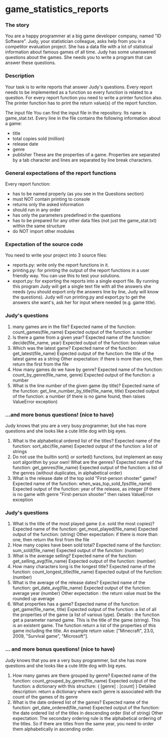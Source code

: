 # game_statistics_reports

### The story
You are a happy programmer at a big game developer company, named "ID Software". Judy, your statistician colleague,
asks help from you in a competitor evaluation project. She has a data file with a lot of statistical information about
famous games of all time. Judy has some unanswered questions about the games. She needs you to write a program that can
answer these questions.

### Description
Your task is to write reports that answer Judy's questions. Every report needs to be implemented as a function so every
function is related to a question. For every report function you need to write a printer function also. The printer
function has to print the return value(s) of the report function.

The input file
You can find the input file in the repository. Its name is game_stat.txt. Every line in the file contains the following
information about a game:
- title
- total copies sold (million)
- release date
- genre
- publisher
These are the properties of a game. Properties are separated by a tab character and lines are separated by line break
characters.

### General expectations of the report functions
Every report function:
- has to be named properly (as you see in the Questions section)
- must NOT contain printing to console
- returns only the asked information
- should run in any order
- has only the parameters predefined in the questions
- has to be prepared for any other data files (not just the game_stat.txt) within the same structure
- do NOT import other modules

### Expectation of the source code
You need to write your project into 3 source files:
- reports.py: write only the report functions in it.
- printing.py: for printing the output of the report functions in a user friendly way. You can use this to test your
solutions.
- export.py: for exporting the reports into a single export file. By running this program Judy will get a single text
file with all the answers she needs (you should export only the answers line by line, Judy will know the questions).
Judy will run printing.py and export.py to get the answers she want's, ask her for input where needed (e.g. game title).

### Judy's questions
1.  many games are in the file?
Expected name of the function: count_games(file_name)
Expected output of the function: a number
2. Is there a game from a given year?
Expected name of the function: decide(file_name, year)
Expected output of the function: boolean value
3. Which was the latest game?
Expected name of the function: get_latest(file_name)
Expected output of the function: the title of the latest game as a string
Other expectation: if there is more than one, then return the first from the file
4. How many games do we have by genre?
Expected name of the function: count_by_genre(file_name, genre)
Expected output of the function: a number
5. What is the line number of the given game (by title)?
Expected name of the function: get_line_number_by_title(file_name, title)
Expected output of the function: a number (if there is no game found, then raises ValueError exception)

### ...and more bonus questions! (nice to have)
Judy knows that you are a very busy programmer, but she has more questions and she looks like a cute little
dog with big eyes.

1. What is the alphabetical ordered list of the titles?
Expected name of the function: sort_abc(file_name)
Expected output of the function: a list of strings
2. Do not use the builtin sort() or sorted() functions, but implement an easy sort algorithm by your own!
What are the genres?
Expected name of the function: get_genres(file_name)
Expected output of the function: a list of the genres (without duplicates, in alphabetical order)
3. What is the release date of the top sold "First-person shooter" game?
Expected name of the function: when_was_top_sold_fps(file_name)
Expected output of the function: year of the release, as integer (if there is no game with genre "First-person shooter"
then raises ValueError exception

### Judy's questions
1. What is the title of the most played game (i.e. sold the most copies)?
Expected name of the function: get_most_played(file_name)
Expected output of the function: (string)
Other expectation: if there is more than one, then return the first from the file
2. How many copies have been sold total?
Expected name of the function: sum_sold(file_name)
Expected output of the function: (number)
3. What is the average selling?
Expected name of the function: get_selling_avg(file_name)
Expected output of the function: (number)
4. How many characters long is the longest title?
Expected name of the function: count_longest_title(file_name)
Expected output of the function: (number)
5. What is the average of the release dates?
Expected name of the function: get_date_avg(file_name)
Expected output of the function: average year (number)
Other expectation : the return value must be the rounded up average
6. What properties has a game? Expected name of the function: get_game(file_name, title)
Expected output of the function: a list of all the properties of the game (a list of various type).
Details : the function get a parameter named game. This is the title of the game (string). This is an existent game.
The function return a list of the properties of this game including the title.
An example return value: ["Minecraft", 23.0, 2009, "Survival game", "Microsoft"].

### ... and more bonus questions! (nice to have)
Judy knows that you are a very busy programmer, but she has more questions and she looks like a cute little dog
with big eyes.

1. How many games are there grouped by genre?
Expected name of the function: count_grouped_by_genre(file_name)
Expected output of the function: a dictionary with this structure: { [genre] : [count] }
Detailed description: return a dictionary where each genre is associated with the count of the games of its genre
2. What is the date ordered list of the games?
Expected name of the function: get_date_ordered(file_name)
Expected output of the function: the date ordered list of the titles in descending order (list of string)
Other expectation: The secondary ordering rule is the alphabetical ordering of the titles. So if there are titles from the same 
year, you need to order them alphabetically in ascending order.
